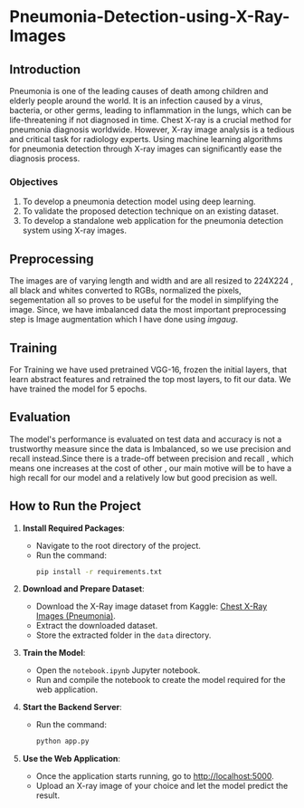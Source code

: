 # Pneumonia-Detection-using-X-Ray-Images

## Introduction

Pneumonia is one of the leading causes of death among children and elderly people around the world. It is an infection caused by a virus, bacteria, or other germs, leading to inflammation in the lungs, which can be life-threatening if not diagnosed in time. Chest X-ray is a crucial method for pneumonia diagnosis worldwide. However, X-ray image analysis is a tedious and critical task for radiology experts. Using machine learning algorithms for pneumonia detection through X-ray images can significantly ease the diagnosis process.

### Objectives
1. To develop a pneumonia detection model using deep learning.
2. To validate the proposed detection technique on an existing dataset.
3. To develop a standalone web application for the pneumonia detection system using X-ray images.

## Preprocessing
The images are of varying length and width and are all resized to 224X224 , all black and whites converted to RGBs, normalized the pixels, segementation all so proves to be useful for the model in simplifying the image. Since, we have imbalanced data the most important preprocessing step is Image augmentation which I have done using *imgaug*.

## Training
For Training we have used pretrained VGG-16, frozen the initial layers, that learn abstract features and retrained the top most layers, to fit our data. We have trained the model for 5 epochs.

## Evaluation 
The model's performance is evaluated on test data and accuracy is not a trustworthy measure since the data is Imbalanced, so we use precision and recall instead.Since there is a trade-off between precision and recall , which means one increases at the cost of other , our main motive will be to have a high recall for our model and a relatively low but good precision as well.

## How to Run the Project

1. **Install Required Packages**:
   - Navigate to the root directory of the project.
   - Run the command:
     ```bash
     pip install -r requirements.txt
     ```

2. **Download and Prepare Dataset**:
   - Download the X-Ray image dataset from Kaggle: [Chest X-Ray Images (Pneumonia)](https://www.kaggle.com/datasets/paultimothymooney/chest-xray-pneumonia).
   - Extract the downloaded dataset.
   - Store the extracted folder in the `data` directory.

3. **Train the Model**:
   - Open the `notebook.ipynb` Jupyter notebook.
   - Run and compile the notebook to create the model required for the web application.

4. **Start the Backend Server**:
   - Run the command:
     ```bash
     python app.py
     ```

5. **Use the Web Application**:
   - Once the application starts running, go to [http://localhost:5000](http://localhost:5000).
   - Upload an X-ray image of your choice and let the model predict the result.
